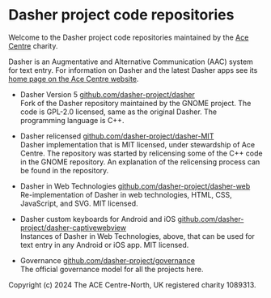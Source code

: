 # Dasher project code repositories
Welcome to the Dasher project code repositories maintained by the
[Ace Centre](https://acecentre.org.uk/) charity.

Dasher is an Augmentative and Alternative Communication (AAC) system for text
entry. For information on Dasher and the latest Dasher apps see its
[home page on the Ace Centre website](https://dasher.acecentre.net/).

-   Dasher Version 5
    [github.com/dasher-project/dasher](https://github.com/dasher-project/dasher/)  
    Fork of the Dasher repository maintained by the GNOME project. The code is
    GPL-2.0 licensed, same as the original Dasher. The programming language is
    C++.

-   Dasher relicensed
    [github.com/dasher-project/dasher-MIT](https://github.com/dasher-project/dasher-MIT/)  
    Dasher implementation that is MIT licensed, under stewardship of Ace Centre.
    The repository was started by relicensing some of the C++ code in the GNOME
    repository. An explanation of the relicensing process can be found in the
    repository.

-   Dasher in Web Technologies
    [github.com/dasher-project/dasher-web](https://github.com/dasher-project/dasher-web)  
    Re-implementation of Dasher in web technologies, HTML, CSS, JavaScript, and
    SVG. MIT licensed.

-   Dasher custom keyboards for Android and iOS
    [github.com/dasher-project/dasher-captivewebview](https://github.com/dasher-project/dasher-captivewebview/)  
    Instances of Dasher in Web Technologies, above, that can be used for text
    entry in any Android or iOS app. MIT licensed.

-   Governance
    [github.com/dasher-project/governance](https://github.com/dasher-project/governance/)  
    The official governance model for all the projects here.

Copyright (c) 2024 The ACE Centre-North, UK registered charity 1089313.
